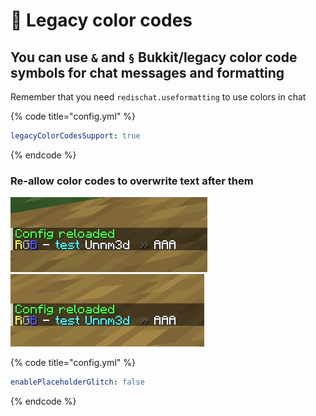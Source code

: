 # 🧭 Legacy color codes

## You can use  `&`  and  `§`  Bukkit/legacy color code symbols for chat messages and formatting

Remember that you need `redischat.useformatting` to use colors in chat

{% code title="config.yml" %}
```yaml
legacyColorCodesSupport: true
```
{% endcode %}

### Re-allow color codes to overwrite text after them

![](<../.gitbook/assets/image (1).png>)![](../.gitbook/assets/image.png)

{% code title="config.yml" %}
```yaml
enablePlaceholderGlitch: false
```
{% endcode %}
